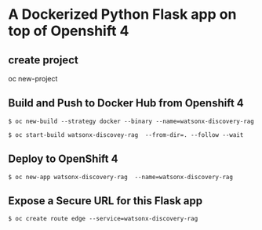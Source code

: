 # A Dockerized Python Flask app on top of Openshift 4

## create project

oc new-project <project-name>

## Build and Push to Docker Hub from Openshift 4
```
$ oc new-build --strategy docker --binary --name=watsonx-discovery-rag

$ oc start-build watsonx-discovey-rag  --from-dir=. --follow --wait
```

## Deploy to OpenShift 4
```
$ oc new-app watsonx-discovery-rag  --name=watsonx-discovery-rag 
```

## Expose a Secure URL for this Flask app
```
$ oc create route edge --service=watsonx-discovery-rag
```
